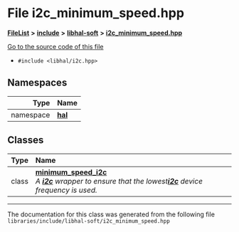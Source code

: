 

# File i2c\_minimum\_speed.hpp



[**FileList**](files.md) **>** [**include**](dir_cba0faac6e93618a6e2539705915bd70.md) **>** [**libhal-soft**](dir_d4bad6877cf31bc2d39b696d7a305013.md) **>** [**i2c\_minimum\_speed.hpp**](i2c__minimum__speed_8hpp.md)

[Go to the source code of this file](i2c__minimum__speed_8hpp_source.md)



* `#include <libhal/i2c.hpp>`













## Namespaces

| Type | Name |
| ---: | :--- |
| namespace | [**hal**](namespacehal.md) <br> |


## Classes

| Type | Name |
| ---: | :--- |
| class | [**minimum\_speed\_i2c**](classhal_1_1minimum__speed__i2c.md) <br>_A_ [_**i2c**_](classhal_1_1i2c.md) _wrapper to ensure that the lowest_[_**i2c**_](classhal_1_1i2c.md) _device frequency is used._ |



















































------------------------------
The documentation for this class was generated from the following file `libraries/include/libhal-soft/i2c_minimum_speed.hpp`


